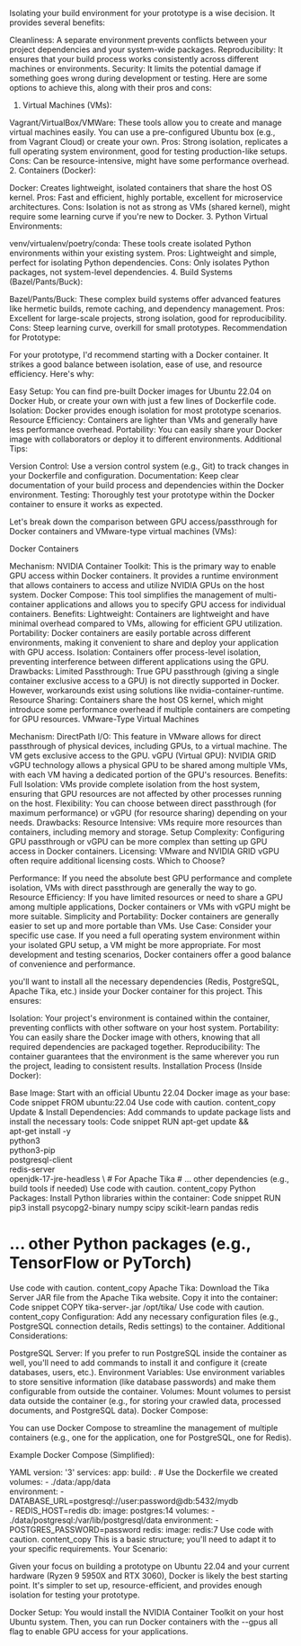 Isolating your build environment for your prototype is a wise decision. It provides several benefits:

Cleanliness: A separate environment prevents conflicts between your project dependencies and your system-wide packages.
Reproducibility: It ensures that your build process works consistently across different machines or environments.
Security: It limits the potential damage if something goes wrong during development or testing.
Here are some options to achieve this, along with their pros and cons:

1. Virtual Machines (VMs):

Vagrant/VirtualBox/VMWare: These tools allow you to create and manage virtual machines easily. You can use a pre-configured Ubuntu box (e.g., from Vagrant Cloud) or create your own.
Pros: Strong isolation, replicates a full operating system environment, good for testing production-like setups.
Cons: Can be resource-intensive, might have some performance overhead.
2. Containers (Docker):

Docker: Creates lightweight, isolated containers that share the host OS kernel.
Pros: Fast and efficient, highly portable, excellent for microservice architectures.
Cons: Isolation is not as strong as VMs (shared kernel), might require some learning curve if you're new to Docker.
3. Python Virtual Environments:

venv/virtualenv/poetry/conda: These tools create isolated Python environments within your existing system.
Pros: Lightweight and simple, perfect for isolating Python dependencies.
Cons: Only isolates Python packages, not system-level dependencies.
4. Build Systems (Bazel/Pants/Buck):

Bazel/Pants/Buck: These complex build systems offer advanced features like hermetic builds, remote caching, and dependency management.
Pros: Excellent for large-scale projects, strong isolation, good for reproducibility.
Cons: Steep learning curve, overkill for small prototypes.
Recommendation for Prototype:

For your prototype, I'd recommend starting with a Docker container. It strikes a good balance between isolation, ease of use, and resource efficiency. Here's why:

Easy Setup: You can find pre-built Docker images for Ubuntu 22.04 on Docker Hub, or create your own with just a few lines of Dockerfile code.
Isolation: Docker provides enough isolation for most prototype scenarios.
Resource Efficiency: Containers are lighter than VMs and generally have less performance overhead.
Portability: You can easily share your Docker image with collaborators or deploy it to different environments.
Additional Tips:

Version Control: Use a version control system (e.g., Git) to track changes in your Dockerfile and configuration.
Documentation: Keep clear documentation of your build process and dependencies within the Docker environment.
Testing: Thoroughly test your prototype within the Docker container to ensure it works as expected.

Let's break down the comparison between GPU access/passthrough for Docker containers and VMware-type virtual machines (VMs):

Docker Containers

Mechanism:
NVIDIA Container Toolkit: This is the primary way to enable GPU access within Docker containers. It provides a runtime environment that allows containers to access and utilize NVIDIA GPUs on the host system.
Docker Compose: This tool simplifies the management of multi-container applications and allows you to specify GPU access for individual containers.
Benefits:
Lightweight: Containers are lightweight and have minimal overhead compared to VMs, allowing for efficient GPU utilization.
Portability: Docker containers are easily portable across different environments, making it convenient to share and deploy your application with GPU access.
Isolation: Containers offer process-level isolation, preventing interference between different applications using the GPU.
Drawbacks:
Limited Passthrough: True GPU passthrough (giving a single container exclusive access to a GPU) is not directly supported in Docker. However, workarounds exist using solutions like nvidia-container-runtime.
Resource Sharing: Containers share the host OS kernel, which might introduce some performance overhead if multiple containers are competing for GPU resources.
VMware-Type Virtual Machines

Mechanism:
DirectPath I/O: This feature in VMware allows for direct passthrough of physical devices, including GPUs, to a virtual machine. The VM gets exclusive access to the GPU.
vGPU (Virtual GPU): NVIDIA GRID vGPU technology allows a physical GPU to be shared among multiple VMs, with each VM having a dedicated portion of the GPU's resources.
Benefits:
Full Isolation: VMs provide complete isolation from the host system, ensuring that GPU resources are not affected by other processes running on the host.
Flexibility: You can choose between direct passthrough (for maximum performance) or vGPU (for resource sharing) depending on your needs.
Drawbacks:
Resource Intensive: VMs require more resources than containers, including memory and storage.
Setup Complexity: Configuring GPU passthrough or vGPU can be more complex than setting up GPU access in Docker containers.
Licensing: VMware and NVIDIA GRID vGPU often require additional licensing costs.
Which to Choose?

Performance: If you need the absolute best GPU performance and complete isolation, VMs with direct passthrough are generally the way to go.
Resource Efficiency: If you have limited resources or need to share a GPU among multiple applications, Docker containers or VMs with vGPU might be more suitable.
Simplicity and Portability: Docker containers are generally easier to set up and more portable than VMs.
Use Case: Consider your specific use case. If you need a full operating system environment within your isolated GPU setup, a VM might be more appropriate. For most development and testing scenarios, Docker containers offer a good balance of convenience and performance.

 you'll want to install all the necessary dependencies (Redis, PostgreSQL, Apache Tika, etc.) inside your Docker container for this project. This ensures:

Isolation: Your project's environment is contained within the container, preventing conflicts with other software on your host system.
Portability: You can easily share the Docker image with others, knowing that all required dependencies are packaged together.
Reproducibility: The container guarantees that the environment is the same wherever you run the project, leading to consistent results.
Installation Process (Inside Docker):

Base Image: Start with an official Ubuntu 22.04 Docker image as your base:
Code snippet
FROM ubuntu:22.04
Use code with caution.
content_copy
Update & Install Dependencies: Add commands to update package lists and install the necessary tools:
Code snippet
RUN apt-get update && \
    apt-get install -y \
        python3 \
        python3-pip \
        postgresql-client \
        redis-server \
        openjdk-17-jre-headless \ # For Apache Tika
        # ... other dependencies (e.g., build tools if needed)
Use code with caution.
content_copy
Python Packages: Install Python libraries within the container:
Code snippet
RUN pip3 install psycopg2-binary numpy scipy scikit-learn pandas redis
# ... other Python packages (e.g., TensorFlow or PyTorch)
Use code with caution.
content_copy
Apache Tika:
Download the Tika Server JAR file from the Apache Tika website.
Copy it into the container:
Code snippet
COPY tika-server-<version>.jar /opt/tika/
Use code with caution.
content_copy
Configuration: Add any necessary configuration files (e.g., PostgreSQL connection details, Redis settings) to the container.
Additional Considerations:

PostgreSQL Server: If you prefer to run PostgreSQL inside the container as well, you'll need to add commands to install it and configure it (create databases, users, etc.).
Environment Variables: Use environment variables to store sensitive information (like database passwords) and make them configurable from outside the container.
Volumes: Mount volumes to persist data outside the container (e.g., for storing your crawled data, processed documents, and PostgreSQL data).
Docker Compose:

You can use Docker Compose to streamline the management of multiple containers (e.g., one for the application, one for PostgreSQL, one for Redis).

Example Docker Compose (Simplified):

YAML
version: '3'
services:
  app:
    build: .  # Use the Dockerfile we created
    volumes:
      - ./data:/app/data  
    environment:
      - DATABASE_URL=postgresql://user:password@db:5432/mydb  
      - REDIS_HOST=redis 
  db:
    image: postgres:14
    volumes:
      - ./data/postgresql:/var/lib/postgresql/data
    environment:
      - POSTGRES_PASSWORD=password
  redis:
    image: redis:7
Use code with caution.
content_copy
This is a basic structure; you'll need to adapt it to your specific requirements.
Your Scenario:

Given your focus on building a prototype on Ubuntu 22.04 and your current hardware (Ryzen 9 5950X and RTX 3060), Docker is likely the best starting point. It's simpler to set up, resource-efficient, and provides enough isolation for testing your prototype.

Docker Setup: You would install the NVIDIA Container Toolkit on your host Ubuntu system. Then, you can run Docker containers with the --gpus all flag to enable GPU access for your applications.
